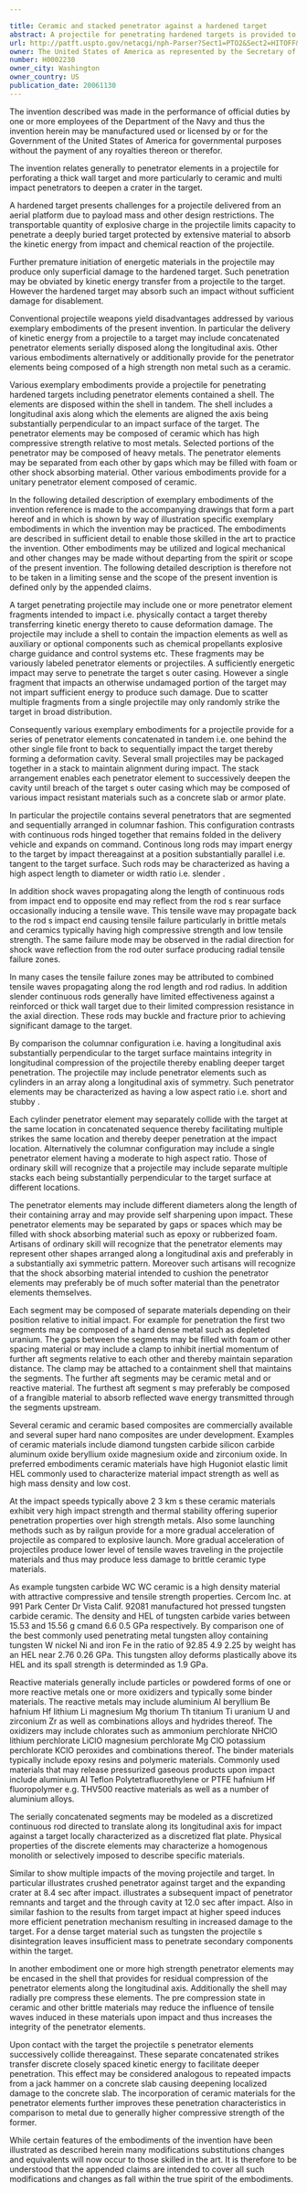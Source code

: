 ```yaml
---

title: Ceramic and stacked penetrator against a hardened target
abstract: A projectile for penetrating hardened targets is provided to include a shell having a longitudinal axis substantially perpendicular to an impact surface of the target; and a plurality of penetrator elements disposed in tandem in the shell along the longitudinal axis. The penetrator elements may be composed of ceramic, which has high compressive strength relative to most metals. Selected portions of the penetrator may be composed of heavy metals. The penetrator elements may be separated from each other by gaps, which may be filled with foam or other shock-absorbing material. An alternate projectile provides a unitary penetrator element composed of ceramic.
url: http://patft.uspto.gov/netacgi/nph-Parser?Sect1=PTO2&Sect2=HITOFF&p=1&u=%2Fnetahtml%2FPTO%2Fsearch-adv.htm&r=1&f=G&l=50&d=PALL&S1=H0002230&OS=H0002230&RS=H0002230
owner: The United States of America as represented by the Secretary of the Navy
number: H0002230
owner_city: Washington
owner_country: US
publication_date: 20061130
---
```

The invention described was made in the performance of official duties by one or more employees of the Department of the Navy and thus the invention herein may be manufactured used or licensed by or for the Government of the United States of America for governmental purposes without the payment of any royalties thereon or therefor.

The invention relates generally to penetrator elements in a projectile for perforating a thick wall target and more particularly to ceramic and multi impact penetrators to deepen a crater in the target.

A hardened target presents challenges for a projectile delivered from an aerial platform due to payload mass and other design restrictions. The transportable quantity of explosive charge in the projectile limits capacity to penetrate a deeply buried target protected by extensive material to absorb the kinetic energy from impact and chemical reaction of the projectile.

Further premature initiation of energetic materials in the projectile may produce only superficial damage to the hardened target. Such penetration may be obviated by kinetic energy transfer from a projectile to the target. However the hardened target may absorb such an impact without sufficient damage for disablement.

Conventional projectile weapons yield disadvantages addressed by various exemplary embodiments of the present invention. In particular the delivery of kinetic energy from a projectile to a target may include concatenated penetrator elements serially disposed along the longitudinal axis. Other various embodiments alternatively or additionally provide for the penetrator elements being composed of a high strength non metal such as a ceramic.

Various exemplary embodiments provide a projectile for penetrating hardened targets including penetrator elements contained a shell. The elements are disposed within the shell in tandem. The shell includes a longitudinal axis along which the elements are aligned the axis being substantially perpendicular to an impact surface of the target. The penetrator elements may be composed of ceramic which has high compressive strength relative to most metals. Selected portions of the penetrator may be composed of heavy metals. The penetrator elements may be separated from each other by gaps which may be filled with foam or other shock absorbing material. Other various embodiments provide for a unitary penetrator element composed of ceramic.

In the following detailed description of exemplary embodiments of the invention reference is made to the accompanying drawings that form a part hereof and in which is shown by way of illustration specific exemplary embodiments in which the invention may be practiced. The embodiments are described in sufficient detail to enable those skilled in the art to practice the invention. Other embodiments may be utilized and logical mechanical and other changes may be made without departing from the spirit or scope of the present invention. The following detailed description is therefore not to be taken in a limiting sense and the scope of the present invention is defined only by the appended claims.

A target penetrating projectile may include one or more penetrator element fragments intended to impact i.e. physically contact a target thereby transferring kinetic energy thereto to cause deformation damage. The projectile may include a shell to contain the impaction elements as well as auxiliary or optional components such as chemical propellants explosive charge guidance and control systems etc. These fragments may be variously labeled penetrator elements or projectiles. A sufficiently energetic impact may serve to penetrate the target s outer casing. However a single fragment that impacts an otherwise undamaged portion of the target may not impart sufficient energy to produce such damage. Due to scatter multiple fragments from a single projectile may only randomly strike the target in broad distribution.

Consequently various exemplary embodiments for a projectile provide for a series of penetrator elements concatenated in tandem i.e. one behind the other single file front to back to sequentially impact the target thereby forming a deformation cavity. Several small projectiles may be packaged together in a stack to maintain alignment during impact. The stack arrangement enables each penetrator element to successively deepen the cavity until breach of the target s outer casing which may be composed of various impact resistant materials such as a concrete slab or armor plate.

In particular the projectile contains several penetrators that are segmented and sequentially arranged in columnar fashion. This configuration contrasts with continuous rods hinged together that remains folded in the delivery vehicle and expands on command. Continous long rods may impart energy to the target by impact thereagainst at a position substantially parallel i.e. tangent to the target surface. Such rods may be characterized as having a high aspect length to diameter or width ratio i.e. slender .

In addition shock waves propagating along the length of continuous rods from impact end to opposite end may reflect from the rod s rear surface occasionally inducing a tensile wave. This tensile wave may propagate back to the rod s impact end causing tensile failure particularly in brittle metals and ceramics typically having high compressive strength and low tensile strength. The same failure mode may be observed in the radial direction for shock wave reflection from the rod outer surface producing radial tensile failure zones.

In many cases the tensile failure zones may be attributed to combined tensile waves propagating along the rod length and rod radius. In addition slender continuous rods generally have limited effectiveness against a reinforced or thick wall target due to their limited compression resistance in the axial direction. These rods may buckle and fracture prior to achieving significant damage to the target.

By comparison the columnar configuration i.e. having a longitudinal axis substantially perpendicular to the target surface maintains integrity in longitudinal compression of the projectile thereby enabling deeper target penetration. The projectile may include penetrator elements such as cylinders in an array along a longitudinal axis of symmetry. Such penetrator elements may be characterized as having a low aspect ratio i.e. short and stubby .

Each cylinder penetrator element may separately collide with the target at the same location in concatenated sequence thereby facilitating multiple strikes the same location and thereby deeper penetration at the impact location. Alternatively the columnar configuration may include a single penetrator element having a moderate to high aspect ratio. Those of ordinary skill will recognize that a projectile may include separate multiple stacks each being substantially perpendicular to the target surface at different locations.

The penetrator elements may include different diameters along the length of their containing array and may provide self sharpening upon impact. These penetrator elements may be separated by gaps or spaces which may be filled with shock absorbing material such as epoxy or rubberized foam. Artisans of ordinary skill will recognize that the penetrator elements may represent other shapes arranged along a longitudinal axis and preferably in a substantially axi symmetric pattern. Moreover such artisans will recognize that the shock absorbing material intended to cushion the penetrator elements may preferably be of much softer material than the penetrator elements themselves.

Each segment may be composed of separate materials depending on their position relative to initial impact. For example for penetration the first two segments may be composed of a hard dense metal such as depleted uranium. The gaps between the segments may be filled with foam or other spacing material or may include a clamp to inhibit inertial momentum of further aft segments relative to each other and thereby maintain separation distance. The clamp may be attached to a containment shell that maintains the segments. The further aft segments may be ceramic metal and or reactive material. The furthest aft segment s may preferably be composed of a frangible material to absorb reflected wave energy transmitted through the segments upstream.

Several ceramic and ceramic based composites are commercially available and several super hard nano composites are under development. Examples of ceramic materials include diamond tungsten carbide silicon carbide aluminum oxide beryllium oxide magnesium oxide and zirconium oxide. In preferred embodiments ceramic materials have high Hugoniot elastic limit HEL commonly used to characterize material impact strength as well as high mass density and low cost.

At the impact speeds typically above 2 3 km s these ceramic materials exhibit very high impact strength and thermal stability offering superior penetration properties over high strength metals. Also some launching methods such as by railgun provide for a more gradual acceleration of projectile as compared to explosive launch. More gradual acceleration of projectiles produce lower level of tensile waves traveling in the projectile materials and thus may produce less damage to brittle ceramic type materials.

As example tungsten carbide WC WC ceramic is a high density material with attractive compressive and tensile strength properties. Cercom Inc. at 991 Park Center Dr Vista Calif. 92081 manufactured hot pressed tungsten carbide ceramic. The density and HEL of tungsten carbide varies between 15.53 and 15.56 g cmand 6.6 0.5 GPa respectively. By comparison one of the best commonly used penetrating metal tungsten alloy containing tungsten W nickel Ni and iron Fe in the ratio of 92.85 4.9 2.25 by weight has an HEL near 2.76 0.26 GPa. This tungsten alloy deforms plastically above its HEL and its spall strength is determinded as 1.9 GPa.

Reactive materials generally include particles or powdered forms of one or more reactive metals one or more oxidizers and typically some binder materials. The reactive metals may include aluminium Al beryllium Be hafnium Hf lithium Li magnesium Mg thorium Th titanium Ti uranium U and zirconium Zr as well as combinations alloys and hydrides thereof. The oxidizers may include chlorates such as ammonium perchlorate NHClO lithium perchlorate LiClO magnesium perchlorate Mg ClO potassium perchlorate KClO peroxides and combinations thereof. The binder materials typically include epoxy resins and polymeric materials. Commonly used materials that may release pressurized gaseous products upon impact include aluminium Al Teflon Polytetrafluorethylene or PTFE hafnium Hf fluoropolymer e.g. THV500 reactive materials as well as a number of aluminium alloys.

The serially concatenated segments may be modeled as a discretized continuous rod directed to translate along its longitudinal axis for impact against a target locally characterized as a discretized flat plate. Physical properties of the discrete elements may characterize a homogenous monolith or selectively imposed to describe specific materials.

Similar to show multiple impacts of the moving projectile and target. In particular illustrates crushed penetrator against target and the expanding crater at 8.4 sec after impact. illustrates a subsequent impact of penetrator remnants and target and the through cavity at 12.0 sec after impact. Also in similar fashion to the results from target impact at higher speed induces more efficient penetration mechanism resulting in increased damage to the target. For a dense target material such as tungsten the projectile s disintegration leaves insufficient mass to penetrate secondary components within the target.

In another embodiment one or more high strength penetrator elements may be encased in the shell that provides for residual compression of the penetrator elements along the longitudinal axis. Additionally the shell may radially pre compress these elements. The pre compression state in ceramic and other brittle materials may reduce the influence of tensile waves induced in these materials upon impact and thus increases the integrity of the penetrator elements.

Upon contact with the target the projectile s penetrator elements successively collide thereagainst. These separate concatenated strikes transfer discrete closely spaced kinetic energy to facilitate deeper penetration. This effect may be considered analogous to repeated impacts from a jack hammer on a concrete slab causing deepening localized damage to the concrete slab. The incorporation of ceramic materials for the penetrator elements further improves these penetration characteristics in comparison to metal due to generally higher compressive strength of the former.

While certain features of the embodiments of the invention have been illustrated as described herein many modifications substitutions changes and equivalents will now occur to those skilled in the art. It is therefore to be understood that the appended claims are intended to cover all such modifications and changes as fall within the true spirit of the embodiments.

